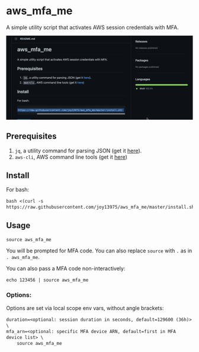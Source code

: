 # aws_mfa_me

A simple utility script that activates AWS session credentials with MFA.

![Demo](demo.gif)

## Prerequisites
1. `jq`, a utility command for parsing JSON (get it [here](https://stedolan.github.io/jq/download/)).
1. `aws-cli`, AWS command line tools (get it [here](https://docs.aws.amazon.com/cli/latest/userguide/cli-chap-install.html))

## Install
For bash:
```shell
bash <(curl -s https://raw.githubusercontent.com/joy13975/aws_mfa_me/master/install.sh)
```

## Usage
```shell
source aws_mfa_me
```

You will be prompted for MFA code. You can also replace `source` with `.` as in `. aws_mfa_me`.

You can also pass a MFA code non-interactively:
```shell
echo 123456 | source aws_mfa_me
```

### Options:

Options are set via local scope env vars, without angle brackets:
```shell
duration=<optional: session duration in seconds, default=129600 (36h)> \
mfa_arn=<optional: specific MFA device ARN, default=first in MFA device list> \
    source aws_mfa_me
```
